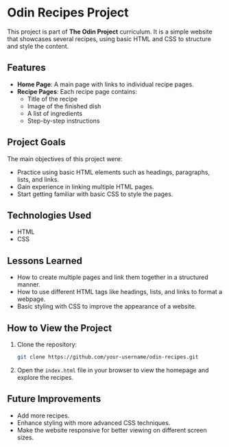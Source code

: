 # Odin Recipes Project

This project is part of **The Odin Project** curriculum. It is a simple website that showcases several recipes, using basic HTML and CSS to structure and style the content.

## Features

- **Home Page**: A main page with links to individual recipe pages.
- **Recipe Pages**: Each recipe page contains:
  - Title of the recipe
  - Image of the finished dish
  - A list of ingredients
  - Step-by-step instructions

## Project Goals

The main objectives of this project were:
- Practice using basic HTML elements such as headings, paragraphs, lists, and links.
- Gain experience in linking multiple HTML pages.
- Start getting familiar with basic CSS to style the pages.
  
## Technologies Used

- HTML
- CSS

## Lessons Learned

- How to create multiple pages and link them together in a structured manner.
- How to use different HTML tags like headings, lists, and links to format a webpage.
- Basic styling with CSS to improve the appearance of a website.

## How to View the Project

1. Clone the repository:
    ```bash
    git clone https://github.com/your-username/odin-recipes.git
    ```
2. Open the `index.html` file in your browser to view the homepage and explore the recipes.

## Future Improvements

- Add more recipes.
- Enhance styling with more advanced CSS techniques.
- Make the website responsive for better viewing on different screen sizes.
